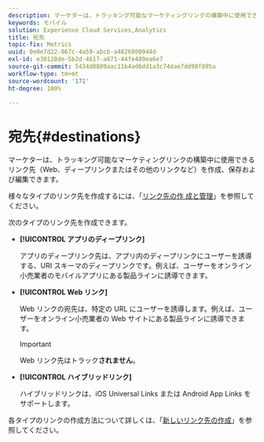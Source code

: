 ```yaml
---
description: マーケターは、トラッキング可能なマーケティングリンクの構築中に使用できるリンク先（Web、ディープリンクまたはその他のリンクなど）を作成、保存および編集できます。
keywords: モバイル
solution: Experience Cloud Services,Analytics
title: 宛先
topic-fix: Metrics
uuid: 0e0e7d22-067c-4a59-abcb-a4826800944d
exl-id: e30128de-5b2d-4617-a871-44fe489ea6e7
source-git-commit: 5434d8809aac11b4ad6dd1a3c74dae7dd98f095a
workflow-type: tm+mt
source-wordcount: '171'
ht-degree: 100%

---
```


# 宛先{#destinations}

マーケターは、トラッキング可能なマーケティングリンクの構築中に使用できるリンク先（Web、ディープリンクまたはその他のリンクなど）を作成、保存および編集できます。

様々なタイプのリンク先を作成するには、「[リンク先の作 成と管理](/help/using/acquisition-main/c-manage-link-destinations/c-manage-link-destinations.md)」を参照してください。

次のタイプのリンク先を作成できます。

* **[!UICONTROL アプリのディープリンク]**

   アプリのディープリンク先は、アプリ内のディープリンクにユーザーを誘導する、URI スキーマのディープリンクです。例えば、ユーザーをオンライン小売業者のモバイルアプリにある製品ラインに誘導できます。

* **[!UICONTROL Web リンク]**

   Web リンクの宛先は、特定の URL にユーザーを誘導します。例えば、ユーザーをオンライン小売業者の Web サイトにある製品ラインに誘導できます。

   >[!IMPORTANT]
   >
   >Web リンク先はトラック&#x200B;**されません**。

* **[!UICONTROL ハイブリッドリンク]**

   ハイブリッドリンクは、iOS Universal Links または Android App Links をサポートします。

各タイプのリンクの作成方法について詳しくは、「[新しいリンク先の作成](/help/using/acquisition-main/c-manage-link-destinations/t-create-new-app-deep-link-destination.md)」を参照してください。
